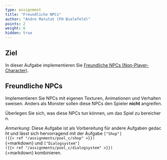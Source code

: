 ```yaml
---
type: assignment
title: "Freundliche NPCs"
author: "Andre Matutat (FH Bielefeld)"
points: 2
weight: 6
hidden: true
---
```


## Ziel

In dieser Aufgabe implementieren Sie [Freundliche NPCs (Non-Player-Character)](https://en.wikipedia.org/wiki/Non-player_character).

## Freundliche NPCs

Implementieren Sie NPCs mit eigenen Texturen, Animationen und Verhaltensweisen. Anders als Monster sollen diese NPCs den Spieler **nicht** angreifen.

Überlegen Sie sich, was diese NPCs tun können, um das Spiel zu bereichern.

*Anmerkung*: Diese Aufgabe ist als Vorbereitung für andere Aufgaben gedacht und lässt sich hervorragend mit der Aufgabe `["Shop"]({{< ref "/assignments/pool_c/shop" >}})`{=markdown} und `["Dialogsystem"]({{< ref "/assignments/pool_c/dialogsystem" >}})`{=markdown} kombinieren.
